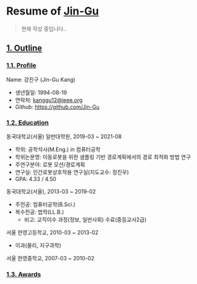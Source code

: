 # Resume of [Jin-Gu](https://github.com/Jin-Gu)
> 현재 작성 중입니다..

## [1. Outline](null)
### [1.1. Profile](null)
Name: 강진구 (Jin-Gu Kang)
  - 생년월일: 1994-08-19
  - 연락처: kanggu12@ieee.org
  - Github: https://github.com/Jin-Gu

### [1.2. Education](null)
동국대학교(서울) 일반대학원, 2019-03 ~ 2021-08
  - 학위: 공학석사(M.Eng.) in 컴퓨터공학
  - 학위논문명: 이동로봇을 위한 샘플링 기반 경로계획에서의 경로 최적화 방법 연구
  - 주연구분야: 로봇 모션/경로계획
  - 연구실: 인간로봇상호작용 연구실(지도교수: 정진우)
  - GPA: 4.33 / 4.50

동국대학교(서울), 2013-03 ~ 2019-02
  - 주전공: 컴퓨터공학(B.Sci.)
  - 복수전공: 법학(LL.B.)
    - 비고: 교직이수 과정(정보, 일반사회) 수료(중등교사2급)

서울 한영고등학교, 2010-03 ~ 2013-02
  - 이과(물리, 지구과학)

서울 한영중학교, 2007-03 ~ 2010-02

### [1.3. Awards](Null)
